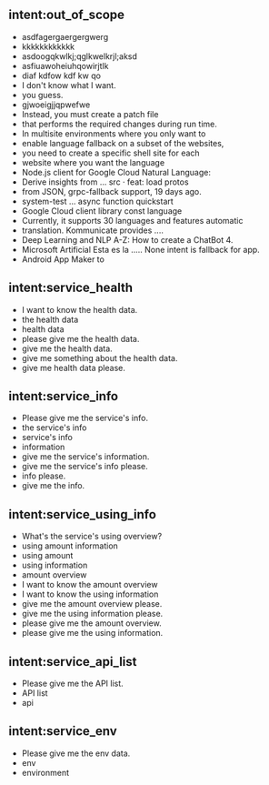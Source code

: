 ## intent:out_of_scope
- asdfagergaergergwerg
- kkkkkkkkkkkk
- asdoogqkwlkj;qglkwelkrjl;aksd
- asfiuawoheiuhqowirjtlk
- diaf kdfow kdf kw qo 
- I don't know what I want.
- you guess.
- gjwoeigjjqpwefwe
- Instead, you must create a patch file 
- that performs the required changes during run time. 
- In multisite environments where you only want to 
- enable language fallback on a subset of the websites, 
- you need to create a specific shell site for each 
- website where you want the language
- Node.js client for Google Cloud Natural Language: 
- Derive insights from ... src · feat: load protos 
- from JSON, grpc-fallback support, 19 days ago. 
- system-test ... async function quickstart
- Google Cloud client library const language
- Currently, it supports 30 languages and features automatic 
- translation. Kommunicate provides .... 
- Deep Learning and NLP A-Z: How to create a ChatBot 4. 
- Microsoft Artificial Esta es la ..... None intent is fallback for app. 
- Android App Maker to

## intent:service_health
- I want to know the health data.
- the health data
- health data
- please give me the health data.
- give me the health data.
- give me something about the health data.
- give me health data please.

## intent:service_info
- Please give me the service's info.
- the service's info
- service's info
- information
- give me the service's information.
- give me the service's info please.
- info please.
- give me the info.

## intent:service_using_info
- What's the service's using overview?
- using amount information
- using amount
- using information
- amount overview
- I want to know the amount overview
- I want to know the using information
- give me the amount overview please.
- give me the using information please.
- please give me the amount overview.
- please give me the using information.

## intent:service_api_list
- Please give me the API list.
- API list
- api

## intent:service_env
- Please give me the env data.
- env
- environment